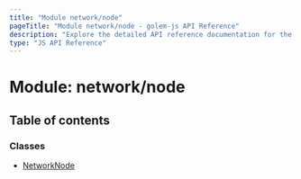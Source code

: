 ```yaml
---
title: "Module network/node"
pageTitle: "Module network/node - golem-js API Reference"
description: "Explore the detailed API reference documentation for the Module network/node within the golem-js SDK for the Golem Network."
type: "JS API Reference"
---
```

# Module: network/node

## Table of contents

### Classes

- [NetworkNode](../classes/network_node.NetworkNode)
